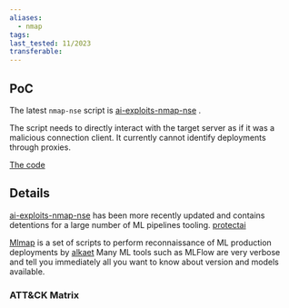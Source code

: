 ```yaml
---
aliases:
  - nmap
tags: 
last_tested: 11/2023
transferable:
---
```



## **PoC**

The latest `nmap-nse` script is [ai-exploits-nmap-nse](https://github.com/protectai/ai-exploits/tree/main/nmap-nse) . 

The script needs to directly interact with the target server as if it was a malicious connection client. It currently cannot identify deployments through proxies.

[The code](https://github.com/alkaet/LobotoMl/tree/main/mlmap)


## **Details**
[ai-exploits-nmap-nse](https://github.com/protectai/ai-exploits/tree/main/nmap-nse) has been more recently updated and contains detentions for a large number of ML pipelines tooling. [protectai](https://github.com/protectai/) 

[Mlmap](https://github.com/alkaet/LobotoMl/tree/main/mlmap) is a set of scripts to perform reconnaissance of ML production deployments by [alkaet](https://github.com/alkaet) Many ML tools such as MLFlow are very verbose and tell you immediately all you want to know about version and models available. 


### ATT&CK Matrix